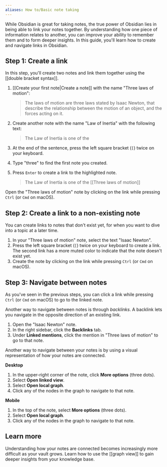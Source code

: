 ```yaml
---
aliases: How to/Basic note taking
---
```


While Obsidian is great for taking notes, the true power of Obsidian lies in being able to link your notes together. By understanding how one piece of information relates to another, you can improve your ability to remember them and to form deeper insights. In this guide, you'll learn how to create and navigate links in Obsidian.

## Step 1: Create a link

In this step, you'll create two notes and link them together using the \[\[double bracket syntax\]\].

1. [[Create your first note|Create a note]] with the name "Three laws of motion":

   > The laws of motion are three laws stated by Isaac Newton, that describe the relationship between the motion of an object, and the forces acting on it.

2. Create another note with the name "Law of Inertia" with the following text:

   > The Law of Inertia is one of the

3. At the end of the sentence, press the left square bracket (`[`) twice on your keyboard.
4. Type "three" to find the first note you created.
5. Press `Enter` to create a link to the highlighted note.

   > The Law of Inertia is one of the \[\[Three laws of motion\]\]

Open the "Three laws of motion" note by clicking on the link while pressing `Ctrl` (or `Cmd` on macOS).

## Step 2: Create a link to a non-existing note

You can create links to notes that don't exist yet, for when you want to dive into a topic at a later time.

1. In your "Three laws of motion" note, select the text "Isaac Newton".
2. Press the left square bracket (`[`) twice on your keyboard to create a link. The second link has a more muted color to indicate that the note doesn't exist yet.
3. Create the note by clicking on the link while pressing `Ctrl` (or `Cmd` on macOS).

## Step 3: Navigate between notes

As you've seen in the previous steps, you can click a link while pressing `Ctrl` (or `Cmd` on macOS) to go to the linked note.

Another way to navigate between notes is through _backlinks_. A backlink lets you navigate in the opposite direction of an existing link.

1. Open the "Isaac Newton" note.
2. In the right sidebar, click the **Backlinks** tab.
3. Under **Linked mentions**, click the mention in "Three laws of motion" to go to that note.

Another way to navigate between your notes is by using a visual representation of how your notes are connected.

**Desktop**
1. In the upper-right corner of the note, click **More options** (three dots).
2. Select **Open linked view**.
3. Select **Open local graph**.
4. Click any of the nodes in the graph to navigate to that note.

**Mobile**
1. In the top of the note, select **More options** (three dots).
2. Select **Open local graph**.
3. Click any of the nodes in the graph to navigate to that note.

## Learn more

Understanding how your notes are connected becomes increasingly more difficult as your vault grows. Learn how to use the [[graph view]] to gain deeper insights from your knowledge base.
